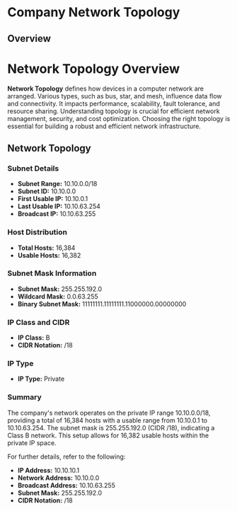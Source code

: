 # Company Network Topology

## Overview

# Network Topology Overview

**Network Topology** defines how devices in a computer network are arranged. Various types, such as bus, star, and mesh, influence data flow and connectivity. It impacts performance, scalability, fault tolerance, and resource sharing. Understanding topology is crucial for efficient network management, security, and cost optimization. Choosing the right topology is essential for building a robust and efficient network infrastructure.

## Network Topology

### Subnet Details

- **Subnet Range:** 10.10.0.0/18
- **Subnet ID:** 10.10.0.0
- **First Usable IP:** 10.10.0.1
- **Last Usable IP:** 10.10.63.254
- **Broadcast IP:** 10.10.63.255

### Host Distribution

- **Total Hosts:** 16,384
- **Usable Hosts:** 16,382

### Subnet Mask Information

- **Subnet Mask:** 255.255.192.0
- **Wildcard Mask:** 0.0.63.255
- **Binary Subnet Mask:** 11111111.11111111.11000000.00000000

### IP Class and CIDR

- **IP Class:** B
- **CIDR Notation:** /18

### IP Type

- **IP Type:** Private

### Summary

The company's network operates on the private IP range 10.10.0.0/18, providing a total of 16,384 hosts with a usable range from 10.10.0.1 to 10.10.63.254. The subnet mask is 255.255.192.0 (CIDR /18), indicating a Class B network. This setup allows for 16,382 usable hosts within the private IP space.

For further details, refer to the following:

- **IP Address:** 10.10.10.1
- **Network Address:** 10.10.0.0
- **Broadcast Address:** 10.10.63.255
- **Subnet Mask:** 255.255.192.0
- **CIDR Notation:** /18

